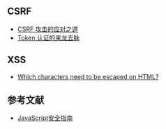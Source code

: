 ## CSRF

- [CSRF 攻击的应对之道](https://www.ibm.com/developerworks/cn/web/1102_niugang_csrf/)
- [Token 认证的来龙去脉](https://segmentfault.com/a/1190000013010835)

## XSS

- [Which characters need to be escaped on HTML?](https://stackoverflow.com/questions/7381974/which-characters-need-to-be-escaped-on-html)

## 参考文献

- [JavaScript安全指南](https://github.com/Tencent/secguide/blob/main/JavaScript%E5%AE%89%E5%85%A8%E6%8C%87%E5%8D%97.md#12-%E6%B5%81%E8%A1%8C%E6%A1%86%E6%9E%B6%E5%BA%93%E7%9A%84%E5%AE%89%E5%85%A8%E6%93%8D%E4%BD%9C)
